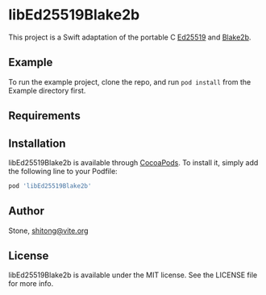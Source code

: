 # libEd25519Blake2b

This project is a Swift adaptation of the portable C [Ed25519](https://github.com/nanocurrency/raiblocks/tree/master/ed25519-donna) and [Blake2b](https://github.com/nanocurrency/raiblocks/tree/master/blake2).

## Example

To run the example project, clone the repo, and run `pod install` from the Example directory first.

## Requirements

## Installation

libEd25519Blake2b is available through [CocoaPods](https://cocoapods.org). To install
it, simply add the following line to your Podfile:

```ruby
pod 'libEd25519Blake2b'
```

## Author

Stone, shitong@vite.org

## License

libEd25519Blake2b is available under the MIT license. See the LICENSE file for more info.
